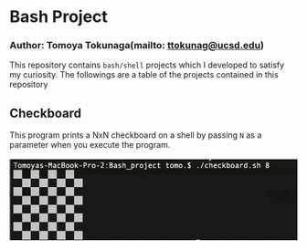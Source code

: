 # Bash Project
### Author: Tomoya Tokunaga(mailto: ttokunag@ucsd.edu)

This repository contains `bash/shell` projects which I developed to satisfy my curiosity.
The followings are a table of the projects contained in this repository

## Checkboard
This program prints a NxN checkboard on a shell by passing `N` as a parameter when you execute the program.<br><br> 
<img src="https://github.com/ttokunag/Bash_project/blob/master/pictures/sample_photo.png" width="700">

